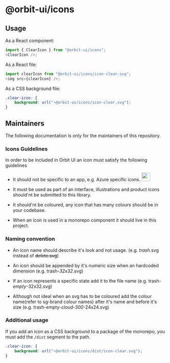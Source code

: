 # @orbit-ui/icons

## Usage

As a React component:

```javascript
import { ClearIcon } from "@orbit-ui/icons";
<ClearIcon />;
```

As a React file:

```javascript
import clearIcon from "@orbit-ui/icons/icon-clear.svg";
<img src={clearIcon} />;
```

As a CSS background file:

```css
.clear-icon: {
    background: url("~@orbit-ui/icons/icon-clear.svg");
}
```

## Maintainers

The following documentation is only for the maintainers of this repository.

### Icons Guidelines

In order to be included in Orbit UI an icon must satisfy the following guidelines

-   It should not be specific to an app, e.g. Azure specific icons. <img src="https://raw.githubusercontent.com/gsoft-inc/sg-brand/master/packages/icons/assets/app-specific-icon.png" width="27">

-   It must be used as part of an interface, illustrations and product icons should'nt be submitted to this library.

-   It should'nt be coloured, any icon that has many colours should be in your codebase.

-   When an icon is used in a monorepo component it should live in this project.

### Naming convention

-   An icon name should describe it's look and not usage. (e.g. _trash_.svg instead of ~~delete.svg~~)

-   An icon should be appended by it's numeric size when an hardcoded dimension (e.g. trash-_32x32_.svg)

-   If an icon represents a specific state add it to the file name (e.g. trash-_empty_-32x32.svg)

-   Although not ideal when an svg has to be coloured add the colour name(refer to sg-brand colour names) after it's name and before it's size (e.g. trash-empty-_cloud-300_-24x24.svg)

### Additional usage

If you add an icon as a CSS background to a package of the monorepo, you must add the `/dist` segment to the path.

```css
.clear-icon: {
    background: url("~@orbit-ui/icons/dist/icon-clear.svg");
}
```
